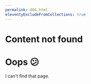 ```yaml
---
permalink: 404.html
eleventyExcludeFromCollections: true
---
```

# Content not found

<h1>Oops 😕</h1>
<p>
  I can't find that page.
</p>
